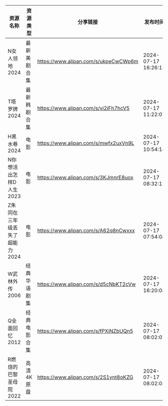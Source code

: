 | 资源名称              | 资源类型   | 分享链接                                 | 发布时间                |
| ----------------- | ------ | ------------------------------------ | ------------------- |
| N女人领地2024         | 最新美剧合集 | https://www.alipan.com/s/ukpeCwCWp6m | 2024-07-17 16:26:13 |
| T塔罗牌2024          | 最新韩剧合集 | https://www.alipan.com/s/vi2iFh7hcV5 | 2024-07-17 11:22:07 |
| H黑水巷2024          | 电影     | https://www.alipan.com/s/mwfx2uxVn9L | 2024-07-17 10:54:14 |
| N你想活出怎样D人生2023    | 电影     | https://www.alipan.com/s/3KJmnrE8uox | 2024-07-17 08:32:12 |
| Z朱同在三年级丢失了超能力2024 | 电影     | https://www.alipan.com/s/A62q8nCwxxx | 2024-07-17 07:54:08 |
| W武林外传2006         | 经典华语剧集 | https://www.alipan.com/s/d5cNbKT2cVw | 2024-07-17 16:20:08 |
| Q全面回忆2012         | 经典电影合集 | https://www.alipan.com/s/fPXiNZbUQn5 | 2024-07-17 08:02:07 |
| R燃烧的巴黎圣母院2022     | 高清4K原盘 | https://www.alipan.com/s/2S1ynt8oKZG | 2024-07-17 08:02:05 |
